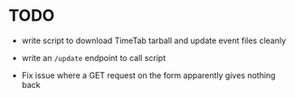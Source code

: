 TODO
====

* write script to download TimeTab tarball and update event files cleanly
* write an `/update` endpoint to call script

* Fix issue where a GET request on the form apparently gives nothing back
